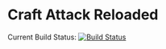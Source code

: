 # Craft Attack Reloaded

Current Build Status: [![Build Status](https://github.com/Strokkur424/CraftAttack/actions/workflows/build.yml/badge.svg)](https://github.com/Strokkur424/CraftAttack/actions)

